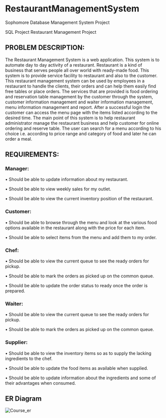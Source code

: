 # RestaurantManagementSystem
Sophomore Database Management System Project

SQL Project Restaurant Management Project 

## PROBLEM DESCRIPTION:

The Restaurant Management System is a web application. This system is to automate day to day activity of a restaurant. Restaurant is a kind of business that serves people all over world with ready-made food. This system is to provide service facility to restaurant and also to the customer. This restaurant management system can be used by employees in a restaurant to handle the clients, their orders and can help them easily find free tables or place orders. The services that are provided is food ordering and reservation table management by the customer through the system, customer information management and waiter information management, menu information management and report. After a successful login the customer can access the menu page with the items listed according to the desired time. The main point of this system is to help restaurant administrator manage the restaurant business and help customer for online ordering and reserve table. The user can search for a menu according to his choice i.e. according to price range and category of food and later he can order a meal.

## REQUIREMENTS:

### Manager:
•	Should be able to update information about my restaurant.

•	Should be able to view weekly sales for my outlet.

•	Should be able to view the current inventory position of the restaurant.

### Customer:
•	Should be able to browse through the menu and look at the various food options available in the restaurant along with the price for each item.

•	Should be able to select items from the menu and add them to my order.

### Chef:
•	Should be able to view the current queue to see the ready orders for pickup.

•	Should be able to mark the orders as picked up on the common queue.

•	Should be able to update the order status to ready once the order is prepared.

### Waiter:
•	Should be able to view the current queue to see the ready orders for pickup.

•	Should be able to mark the orders as picked up on the common queue.

### Supplier:
•	Should be able to view the inventory items so as to supply the lacking ingredients to the chef.

•	Should be able to update the food items as available when supplied.

•	Should be able to update information about the ingredients and some of their advantages when consumed.

## ER Diagram
![Course_er](https://github.com/gauriat/RestaurantManagementSystem/assets/147273082/8f5a13a9-1a9d-474b-b3c5-e483a2973dc2)


